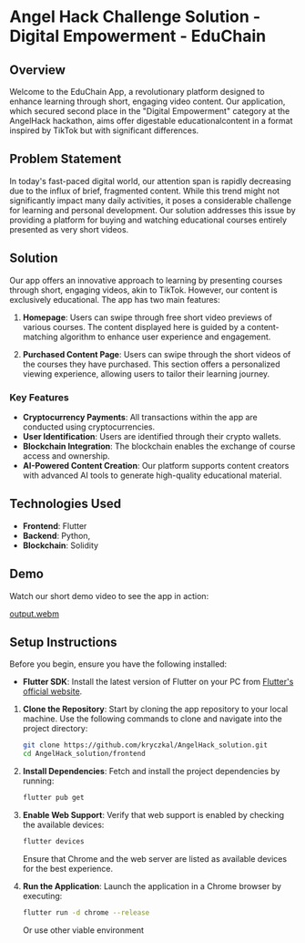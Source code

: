 
# Angel Hack Challenge Solution - Digital Empowerment - EduChain

## Overview

Welcome to the EduChain App, a revolutionary platform designed to enhance learning through short, engaging video content. Our application, which secured second place in the "Digital Empowerment" category at the AngelHack hackathon, aims offer digestable educationalcontent in a format inspired by TikTok but with significant differences.

## Problem Statement

In today's fast-paced digital world, our attention span is rapidly decreasing due to the influx of brief, fragmented content. While this trend might not significantly impact many daily activities, it poses a considerable challenge for learning and personal development. Our solution addresses this issue by providing a platform for buying and watching educational courses entirely presented as very short videos.

## Solution

Our app offers an innovative approach to learning by presenting courses through short, engaging videos, akin to TikTok. However, our content is exclusively educational. The app has two main features:

1. **Homepage**: Users can swipe through free short video previews of various courses. The content displayed here is guided by a content-matching algorithm to enhance user experience and engagement.

2. **Purchased Content Page**: Users can swipe through the short videos of the courses they have purchased. This section offers a personalized viewing experience, allowing users to tailor their learning journey.

### Key Features

- **Cryptocurrency Payments**: All transactions within the app are conducted using cryptocurrencies.
- **User Identification**: Users are identified through their crypto wallets.
- **Blockchain Integration**: The blockchain enables the exchange of course access and ownership.
- **AI-Powered Content Creation**: Our platform supports content creators with advanced AI tools to generate high-quality educational material.

## Technologies Used

- **Frontend**: Flutter
- **Backend**: Python, 
- **Blockchain**: Solidity

## Demo

Watch our short demo video to see the app in action:

[output.webm](https://github.com/Jlisowskyy/AngelHack_solution/assets/115403674/cafde24f-cf8b-4f4f-967a-5ba1421d4f46)

## Setup Instructions

Before you begin, ensure you have the following installed:
- **Flutter SDK**: Install the latest version of Flutter on your PC from [Flutter's official website](https://flutter.dev).

1. **Clone the Repository**: 
   Start by cloning the app repository to your local machine. Use the following commands to clone and navigate into the project directory:
   ```bash
   git clone https://github.com/kryczkal/AngelHack_solution.git
   cd AngelHack_solution/frontend
   ```

2. **Install Dependencies**:
   Fetch and install the project dependencies by running:
   ```bash
   flutter pub get 
   ```

3. **Enable Web Support**:
   Verify that web support is enabled by checking the available devices:
   ```bash
   flutter devices
   ```

   Ensure that Chrome and the web server are listed as available devices for the best experience.

4. **Run the Application**:
   Launch the application in a Chrome browser by executing:
   ```bash
   flutter run -d chrome --release
   ```
   Or use other viable environment
